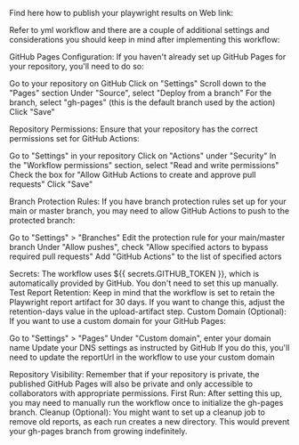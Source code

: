 Find here how to publish your playwright results on Web link:

Refer to yml workflow and there are a couple of additional settings and considerations you should keep in mind after implementing this workflow:

GitHub Pages Configuration:
If you haven't already set up GitHub Pages for your repository, you'll need to do so:

Go to your repository on GitHub
Click on "Settings"
Scroll down to the "Pages" section
Under "Source", select "Deploy from a branch"
For the branch, select "gh-pages" (this is the default branch used by the action)
Click "Save"

Repository Permissions:
Ensure that your repository has the correct permissions set for GitHub Actions:

Go to "Settings" in your repository
Click on "Actions" under "Security"
In the "Workflow permissions" section, select "Read and write permissions"
Check the box for "Allow GitHub Actions to create and approve pull requests"
Click "Save"

Branch Protection Rules:
If you have branch protection rules set up for your main or master branch, you may need to allow GitHub Actions to push to the protected branch:

Go to "Settings" > "Branches"
Edit the protection rule for your main/master branch
Under "Allow pushes", check "Allow specified actors to bypass required pull requests"
Add "GitHub Actions" to the list of specified actors

Secrets:
The workflow uses ${{ secrets.GITHUB_TOKEN }}, which is automatically provided by GitHub. You don't need to set this up manually.
Test Report Retention:
Keep in mind that the workflow is set to retain the Playwright report artifact for 30 days. If you want to change this, adjust the retention-days value in the upload-artifact step.
Custom Domain (Optional):
If you want to use a custom domain for your GitHub Pages:

Go to "Settings" > "Pages"
Under "Custom domain", enter your domain name
Update your DNS settings as instructed by GitHub
If you do this, you'll need to update the reportUrl in the workflow to use your custom domain

Repository Visibility:
Remember that if your repository is private, the published GitHub Pages will also be private and only accessible to collaborators with appropriate permissions.
First Run:
After setting this up, you may need to manually run the workflow once to initialize the gh-pages branch.
Cleanup (Optional):
You might want to set up a cleanup job to remove old reports, as each run creates a new directory. This would prevent your gh-pages branch from growing indefinitely.
